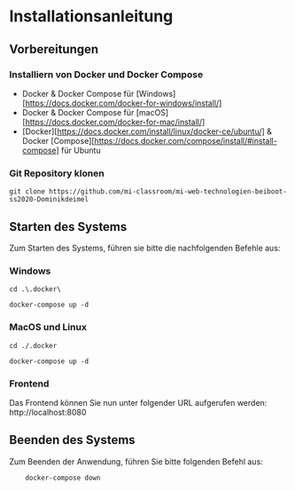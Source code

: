 # Installationsanleitung
## Vorbereitungen
### Installiern von Docker und Docker Compose
* Docker & Docker Compose für [Windows][https://docs.docker.com/docker-for-windows/install/]
* Docker & Docker Compose für [macOS][https://docs.docker.com/docker-for-mac/install/]
* [Docker][https://docs.docker.com/install/linux/docker-ce/ubuntu/] & Docker [Compose][https://docs.docker.com/compose/install/#install-compose] für Ubuntu
  
### Git Repository klonen
`git clone https://github.com/mi-classroom/mi-web-technologien-beiboot-ss2020-Dominikdeimel`

## Starten des Systems
Zum Starten des Systems, führen sie bitte die nachfolgenden Befehle aus:

### Windows
    cd .\.docker\
        
    docker-compose up -d 
   
### MacOS und Linux
    cd ./.docker
        
    docker-compose up -d 
    
 ### Frontend
   Das Frontend können Sie nun unter folgender URL aufgerufen werden: http://localhost:8080
    
   ## Beenden des Systems
   Zum Beenden der Anwendung, führen Sie bitte folgenden Befehl aus:
    
        docker-compose down
    
